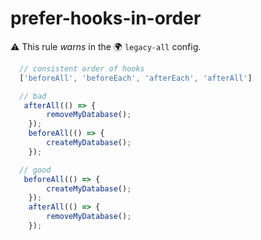 # prefer-hooks-in-order

⚠️ This rule _warns_ in the 🌍 `legacy-all` config.

<!-- end auto-generated rule header -->

```js 
  // consistent order of hooks
  ['beforeAll', 'beforeEach', 'afterEach', 'afterAll']
```

```js
  // bad
   afterAll(() => {
		removeMyDatabase();
	});
	beforeAll(() => {
		createMyDatabase();
	});
```

```js
  // good
   beforeAll(() => {
		createMyDatabase();
	});
	afterAll(() => {
		removeMyDatabase();
	});
```